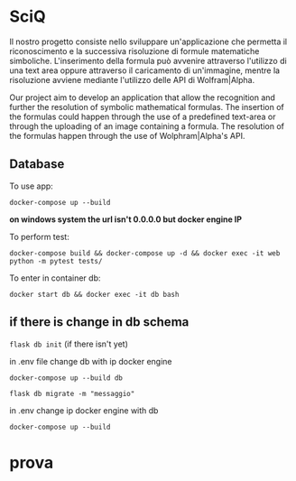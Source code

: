 # SciQ

Il nostro progetto consiste nello sviluppare un'applicazione che permetta il riconoscimento e la successiva risoluzione di formule matematiche simboliche. 
L'inserimento della formula può avvenire attraverso l'utilizzo di una text area oppure attraverso il caricamento di un'immagine,
mentre la risoluzione avviene mediante l'utilizzo delle API di Wolfram|Alpha.


Our project aim to develop an application that allow the recognition and further the resolution of symbolic mathematical formulas.
The insertion of the formulas could happen through the use of a predefined text-area or through the uploading of an image containing a formula.
The resolution of the formulas happen through the use of Wolphram|Alpha's API.

## Database
To use app:

`docker-compose up --build`

**on windows system the url isn't 0.0.0.0 but docker engine IP**

To perform test:

`docker-compose build && docker-compose up -d && docker exec -it web python -m pytest tests/` 

To enter in container db:

`docker start db && docker exec -it db bash`

## if there is change in db schema

`flask db init` (if there isn't yet)

in .env file change db with ip docker engine

`docker-compose up --build db`

`flask db migrate -m "messaggio"`

in .env change ip docker engine with db

`docker-compose up --build`

# prova